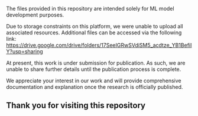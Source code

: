 The files provided in this repository are intended solely for ML model development purposes.

Due to storage constraints on this platform, we were unable to upload all associated resources.
Additional files can be accessed via the following link: https://drive.google.com/drive/folders/17SeeIGRwSVdiSM5_acdtze_YB1BefiIY?usp=sharing

At present, this work is under submission for publication. As such, we are unable to share further details until the publication process is complete.

We appreciate your interest in our work and will provide comprehensive documentation and explanation once the research is officially published.

## Thank you for visiting this repository ##
